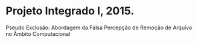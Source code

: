 # Projeto Integrado I, 2015.
Pseudo Exclusão: Abordagem da Falsa Percepção de Remoção de Arquivo no Âmbito Computacional
